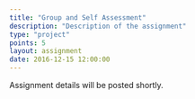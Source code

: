 ```yaml
---
title: "Group and Self Assessment"
description: "Description of the assignment"
type: "project"
points: 5
layout: assignment
date: 2016-12-15 12:00:00
---
```


Assignment details will be posted shortly.